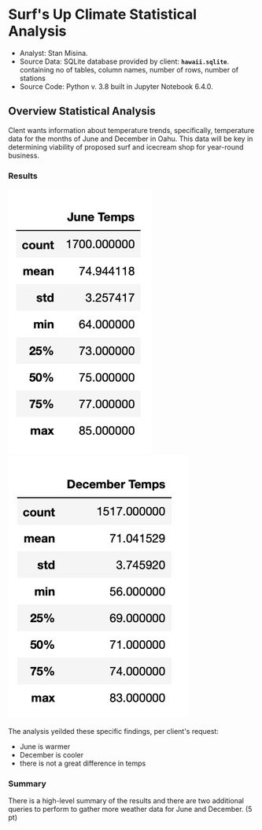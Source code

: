 # Surf's Up Climate Statistical Analysis  
  
  * Analyst: Stan Misina. 
  * Source Data: SQLite database provided by client: **`hawaii.sqlite`**. containing no of tables, column names, number of rows, number of stations  
  * Source Code: Python v. 3.8 built in Jupyter Notebook 6.4.0. 
  
## Overview Statistical Analysis  
  
Clent wants information about temperature trends, specifically, temperature data for the months of June and December in Oahu. This data will be key in determining viability of proposed surf and icecream shop for year-round business.  


### Results  

![june_results](readme_resources/june_temps.png)
![dec_results](readme_resources/dec_temps.png)

The analysis yeilded these specific findings, per client's request:  
  
* June is warmer
* December is cooler
* there is not a great difference in temps


### Summary

There is a high-level summary of the results and there are two additional queries to perform to gather more weather data for June and December. (5 pt)
